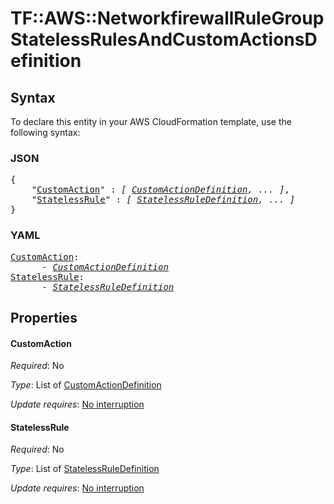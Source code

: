 # TF::AWS::NetworkfirewallRuleGroup StatelessRulesAndCustomActionsDefinition

## Syntax

To declare this entity in your AWS CloudFormation template, use the following syntax:

### JSON

<pre>
{
    "<a href="#customaction" title="CustomAction">CustomAction</a>" : <i>[ <a href="customactiondefinition.md">CustomActionDefinition</a>, ... ]</i>,
    "<a href="#statelessrule" title="StatelessRule">StatelessRule</a>" : <i>[ <a href="statelessruledefinition.md">StatelessRuleDefinition</a>, ... ]</i>
}
</pre>

### YAML

<pre>
<a href="#customaction" title="CustomAction">CustomAction</a>: <i>
      - <a href="customactiondefinition.md">CustomActionDefinition</a></i>
<a href="#statelessrule" title="StatelessRule">StatelessRule</a>: <i>
      - <a href="statelessruledefinition.md">StatelessRuleDefinition</a></i>
</pre>

## Properties

#### CustomAction

_Required_: No

_Type_: List of <a href="customactiondefinition.md">CustomActionDefinition</a>

_Update requires_: [No interruption](https://docs.aws.amazon.com/AWSCloudFormation/latest/UserGuide/using-cfn-updating-stacks-update-behaviors.html#update-no-interrupt)

#### StatelessRule

_Required_: No

_Type_: List of <a href="statelessruledefinition.md">StatelessRuleDefinition</a>

_Update requires_: [No interruption](https://docs.aws.amazon.com/AWSCloudFormation/latest/UserGuide/using-cfn-updating-stacks-update-behaviors.html#update-no-interrupt)

